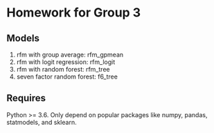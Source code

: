 # Homework for Group 3

## Models
1. rfm with group average: rfm_gpmean
2. rfm with logit regression: rfm_logit
3. rfm with random forest: rfm_tree
4. seven factor random forest: f6_tree

## Requires
Python >= 3.6. Only depend on popular packages like numpy, pandas, statmodels, and sklearn.